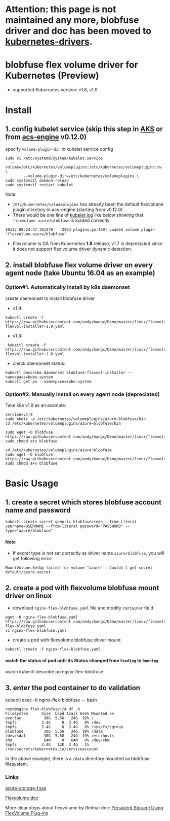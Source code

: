 # Attention: this page is not maintained any more, blobfuse driver and doc has been moved to [kubernetes-drivers](https://github.com/andyzhangx/kubernetes-drivers/tree/master/flexvolume/blobfuse).

# blobfuse flex volume driver for Kubernetes (Preview)
 - supported Kubernetes version: v1.8, v1.9

# Install
## 1. config kubelet service (skip this step in [AKS](https://azure.microsoft.com/en-us/services/container-service/) or from [acs-engine](https://github.com/Azure/acs-engine) v0.12.0)
specify `volume-plugin-dir` in kubelet service config 
```
sudo vi /etc/systemd/system/kubelet.service
  --volume=/etc/kubernetes/volumeplugins:/etc/kubernetes/volumeplugins:rw \
        --volume-plugin-dir=/etc/kubernetes/volumeplugins \
sudo systemctl daemon-reload
sudo systemctl restart kubelet
```

Note:
 - `/etc/kubernetes/volumeplugins` has already been the default flexvolume plugin directory in acs-engine (starting from v0.12.0)
 - There would be one line of [kubelet log](https://github.com/andyzhangx/Demo/tree/master/debug#q-how-to-get-k8s-kubelet-logs-on-linux-agent) like below showing that `flexvolume-azure/blobfuse` is loaded correctly
```
I0122 08:24:47.761479    2963 plugins.go:469] Loaded volume plugin "flexvolume-azure/blobfuse"
```
 - Flexvolume is GA from Kubernetes **1.8** release, v1.7 is depreciated since it does not support flex volume driver dynamic detection.
 
## 2. install blobfuse flex volume driver on every agent node (take Ubuntu 16.04 as an example)
### Option#1. Automatically install by k8s daemonset
create daemonset to install blobfuse driver
 - v1.9: 
```
kubectl create -f https://raw.githubusercontent.com/andyzhangx/Demo/master/linux/flexvolume/blobfuse/deployment/blobfuse-flexvol-installer-1.9.yaml
```
 - v1.8: 
```
 kubectl create -f https://raw.githubusercontent.com/andyzhangx/Demo/master/linux/flexvolume/blobfuse/deployment/blobfuse-flexvol-installer-1.8.yaml
```
 - check daemonset status:
```
kubectl describe daemonset blobfuse-flexvol-installer --namespace=kube-system
kubectl get po --namespace=kube-system
```

### Option#2. Manually install on every agent node (depreciated)
Take k8s v1.9 as an example:
```
version=v1.9
sudo mkdir -p /etc/kubernetes/volumeplugins/azure~blobfuse/bin
cd /etc/kubernetes/volumeplugins/azure~blobfuse/bin

sudo wget -O blobfuse https://raw.githubusercontent.com/andyzhangx/Demo/master/linux/flexvolume/blobfuse/binary/kubelet/$version/blobfuse
sudo chmod a+x blobfuse

cd /etc/kubernetes/volumeplugins/azure~blobfuse
sudo wget -O blobfuse https://raw.githubusercontent.com/andyzhangx/Demo/master/linux/flexvolume/blobfuse/blobfuse
sudo chmod a+x blobfuse
```

# Basic Usage
## 1. create a secret which stores blobfuse account name and password
```
kubectl create secret generic blobfusecreds --from-literal username=USERNAME --from-literal password="PASSWORD" --type="azure/blobfuse"
```
#### Note
 - If secret type is not set correctly as driver name `azure/blobfuse`, you will get following error:
```
MountVolume.SetUp failed for volume "azure" : Couldn't get secret default/azure-secret
```

## 2. create a pod with flexvolume blobfuse mount driver on linux
 - download `nginx-flex-blobfuse.yaml` file and modify `container` field
```
wget -O nginx-flex-blobfuse.yaml https://raw.githubusercontent.com/andyzhangx/Demo/master/linux/flexvolume/blobfuse/nginx-flex-blobfuse.yaml
vi nginx-flex-blobfuse.yaml
```
 - create a pod with flexvolume blobfuse driver mount
```
kubectl create -f nginx-flex-blobfuse.yaml
```

#### watch the status of pod until its Status changed from `Pending` to `Running`
watch kubectl describe po nginx-flex-blobfuse

## 3. enter the pod container to do validation
kubectl exec -it nginx-flex-blobfuse -- bash

```
root@nginx-flex-blobfuse:/# df -h
Filesystem      Size  Used Avail Use% Mounted on
overlay          30G  5.5G   24G  19% /
tmpfs           3.4G     0  3.4G   0% /dev
tmpfs           3.4G     0  3.4G   0% /sys/fs/cgroup
blobfuse         30G  5.5G   24G  19% /data
/dev/sda1        30G  5.5G   24G  19% /etc/hosts
shm              64M     0   64M   0% /dev/shm
tmpfs           3.4G   12K  3.4G   1% /run/secrets/kubernetes.io/serviceaccount
```
In the above example, there is a `/data` directory mounted as blobfuse filesystem.

### Links
[azure-storage-fuse](https://github.com/Azure/azure-storage-fuse)

[Flexvolume doc](https://github.com/kubernetes/community/blob/master/contributors/devel/flexvolume.md)

More clear steps about flexvolume by Redhat doc: [Persistent Storage Using FlexVolume Plug-ins](https://docs.openshift.org/latest/install_config/persistent_storage/persistent_storage_flex_volume.html)
